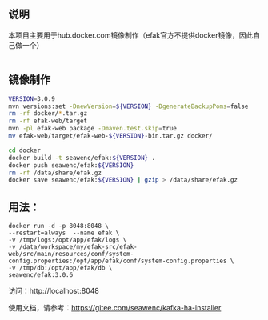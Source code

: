 ## 说明
本项目主要用于hub.docker.com镜像制作（efak官方不提供docker镜像，因此自己做一个）

```bash

```

## 镜像制作
```bash
VERSION=3.0.9
mvn versions:set -DnewVersion=${VERSION} -DgenerateBackupPoms=false
rm -rf docker/*.tar.gz
rm -rf efak-web/target
mvn -pl efak-web package -Dmaven.test.skip=true
mv efak-web/target/efak-web-${VERSION}-bin.tar.gz docker/

cd docker
docker build -t seawenc/efak:${VERSION} .
docker push seawenc/efak:${VERSION}
rm -rf /data/share/efak.gz
docker save seawenc/efak:${VERSION} | gzip > /data/share/efak.gz
```

## 用法：
```
docker run -d -p 8048:8048 \
--restart=always  --name efak \
-v /tmp/logs:/opt/app/efak/logs \
-v /data/workspace/my/efak-src/efak-web/src/main/resources/conf/system-config.properties:/opt/app/efak/conf/system-config.properties \
-v /tmp/db:/opt/app/efak/db \
seawenc/efak:3.0.6
```
访问：http://localhost:8048

使用文档，请参考：https://gitee.com/seawenc/kafka-ha-installer